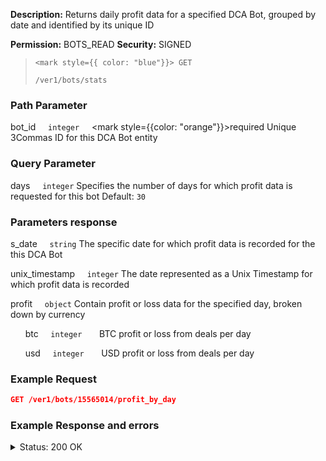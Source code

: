 **Description:** Returns daily profit data for a specified DCA Bot, grouped by date and identified by its unique ID

**Permission:** BOTS_READ
**Security:** SIGNED

<blockquote>

<code><mark style={{ color: "blue"}}> GET </mark></code>

<code>/ver1/bots/stats</code>

</blockquote>

### Path Parameter

   bot_id&nbsp;&nbsp;&nbsp;&nbsp;&nbsp;<code>integer</code>&nbsp;&nbsp;&nbsp;&nbsp;&nbsp;<mark style={{color: "orange"}}>required</mark>
   Unique 3Commas ID for this DCA Bot entity

### Query Parameter

   days&nbsp;&nbsp;&nbsp;&nbsp;&nbsp;<code>integer</code>
   Specifies the number of days for which profit data is requested for this bot
   Default: <code>30</code>

### Parameters response

   s_date&nbsp;&nbsp;&nbsp;&nbsp;&nbsp;<code>string</code>
   The specific date for which profit data is recorded for the this DCA Bot

   unix_timestamp&nbsp;&nbsp;&nbsp;&nbsp;&nbsp;<code>integer</code>
The date represented as a Unix Timestamp for which profit data is recorded

   profit&nbsp;&nbsp;&nbsp;&nbsp;&nbsp;<code>object</code>
   Contain profit or loss data for the specified day, broken down by currency

   &nbsp;&nbsp;&nbsp;&nbsp;&nbsp;&nbsp;btc&nbsp;&nbsp;&nbsp;&nbsp;&nbsp;<code>integer</code>
   &nbsp;&nbsp;&nbsp;&nbsp;&nbsp;&nbsp;BTC profit or loss from deals per day

   &nbsp;&nbsp;&nbsp;&nbsp;&nbsp;&nbsp;usd&nbsp;&nbsp;&nbsp;&nbsp;&nbsp;<code>integer</code>
   &nbsp;&nbsp;&nbsp;&nbsp;&nbsp;&nbsp;USD profit or loss from deals per day

### Example Request

```json
GET /ver1/bots/15565014/profit_by_day
```

### Example Response and errors

<details>
<summary>Status: 200 OK</summary>

```json
{
    "data": [
        {
            "s_date": "2024-10-28",
            "unix_timestamp": 1730073600,
            "profit": {
                "btc": "0.00002960",
                "usd": "2.05"
            }
        },
        {
            "s_date": "2024-10-29",
            "unix_timestamp": 1730160000,
            "profit": {
                "btc": "0.00001436",
                "usd": "1.02"
            }
        },
        {
            "s_date": "2024-10-30",
            "unix_timestamp": 1730246400,
            "profit": {
                "btc": "0.00001456",
                "usd": "1.06"
            }
        },
        {
            "s_date": "2024-11-06",
            "unix_timestamp": 1730851200,
            "profit": {
                "btc": "0.00002720",
                "usd": "2.05"
            }
        },
        {
            "s_date": "2024-11-07",
            "unix_timestamp": 1730937600,
            "profit": {
                "btc": "0.00002823",
                "usd": "2.13"
            }
        }
    ]
}
```

</details>
